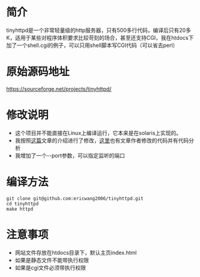 # 简介
tinyhttpd是一个非常轻量级的http服务器，只有500多行代码，编译后只有20多K，适用于某些对程序体积要求比较苛刻的场合，甚至还支持CGI，我在htdocs下加了一个shell.cgi的例子，可以只用shell脚本写CGI代码（可以省去perl）


# 原始源码地址
https://sourceforge.net/projects/tinyhttpd/

# 修改说明
- 这个项目并不能直接在Linux上编译运行，它本来是在solaris上实现的。
- 我按照[这篇](https://www.cnblogs.com/qiyeboy/p/6296387.html)文章的介绍进行了修改，[这里](https://github.com/qiyeboy/SourceAnalysis)也有文章作者修改的代码并有代码分析
- 我增加了一个--port参数，可以指定监听的端口

# 编译方法

```
git clone git@github.com:ericwang2006/tinyhttpd.git
cd tinyhttpd
make httpd
```
# 注意事项
- 网站文件存放在htdocs目录下，默认主页index.html
- 如果是静态文件不能带执行权限
- 如果是cgi文件必须带执行权限
